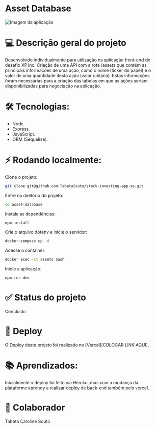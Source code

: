 # Asset Database
![Imagem da aplicação](https://i.postimg.cc/VsT8R8Lh/Screenshot-from-2022-07-24-17-04-55.png)

# 💻 Descrição geral do projeto
Desenvolvido individualmente para utilização na aplicação front-end do desafio XP Inc. Criação de uma API com a rota /assets que contém as principais informações de uma ação, como o nome (ticker do papel) e o valor de uma quantidade desta ação (valor unitário). Estas informações foram necessárias para a criação das tabelas em que as ações seriam disponibilizadas para negociação na aplicação.

# 🛠 Tecnologias:
- Node.
- Express.
- JavaScript.
- ORM (Sequelize).

# ⚡ Rodando localmente:
Clone o projeto:
```bash
git clone git@github.com:TabataSouto/stock-investing-app-xp.git
```

Entre no diretório do projeto:
```bash
cd asset-database
```

Instale as dependências:
```bash
npm install
```

Crie o arquivo dotenv e inicie o servidor:
```bash
docker-compose up -d
```

Acesse o container:
```bash
docker exec -it assets bash
```

Inicie a aplicação:
```bash
npm run dev
```

# ✅ Status do projeto
Concluído

# 💽 Deploy
O Deploy deste projeto foi realizado no [Vercel](COLOCAR LINK AQUI).

# 📚 Aprendizados:
Inicialmente o deploy foi feito via Heroku, mas com a mudança da plataforme aprendy a realizar deploy de back-end também pelo vercel.

# 👧 Colaborador
Tabata Caroline Souto
